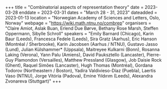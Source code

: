 +++
title = "Combinatorial aspects of representation theory"
date = 2023-03-28
enddate = 2023-03-31
dates = "March 28 - 31, 2023"
dateadded = 2023-01-13
location = "Norwegian Academy of Sciences and Letters, Oslo, Norway"
webpage = "https://wiki.math.ntnu.no/combrep"
organisers = "Claire Amiot, Aslak Buan, Erlend Due Børve, Bethany Rose Marsh, Steffen Oppermann, Sibylle Schroll"
speakers = "Emily Barnard (Chicago), Karin Baur (Leeds), Francesca Fedele (Leeds), Sira Gratz (Aarhus), Eric Hanson (Montréal / Sherbrooke), Karin Jacobsen (Aarhus / NTNU), Gustavo Jasso (Lund), Julian Külshammer* (Uppsala), Maitreyee Kulkarni (Bonn), Rosanna Laking (Verona), Yann Palu (Amiens), David Pauksztello (Lancaster), Pierre-Guy Plamondon (Versailles), Matthew Pressland (Glasgow), Job Daisie Rock (Ghent), Raquel Simões (Lancaster), Hugh Thomas (Montréal), Gordana Todorov (Northeastern / Boston), Yadira Valdivieso-Díaz (Puebla), Laertis Vaso (NTNU), Jorge Vitória (Padova), Emine Yıldırım (Leeds), Alexandra Zvonareva (Stuttgart)"
+++
